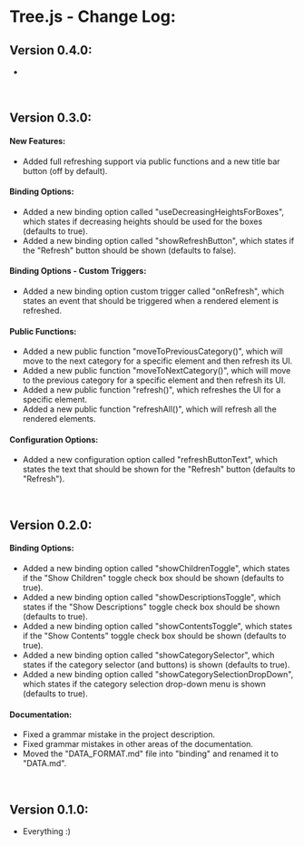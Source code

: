 # Tree.js - Change Log:

## Version 0.4.0:
- 

<br>


## Version 0.3.0:

#### **New Features:**
- Added full refreshing support via public functions and a new title bar button (off by default).

#### **Binding Options:**
- Added a new binding option called "useDecreasingHeightsForBoxes", which states if decreasing heights should be used for the boxes (defaults to true).
- Added a new binding option called "showRefreshButton", which states if the "Refresh" button should be shown (defaults to false).

#### **Binding Options - Custom Triggers:**
- Added a new binding option custom trigger called "onRefresh", which states an event that should be triggered when a rendered element is refreshed.

#### **Public Functions:**
- Added a new public function "moveToPreviousCategory()", which will move to the next category for a specific element and then refresh its UI.
- Added a new public function "moveToNextCategory()", which will move to the previous category for a specific element and then refresh its UI.
- Added a new public function "refresh()", which refreshes the UI for a specific element.
- Added a new public function "refreshAll()", which will refresh all the rendered elements.

#### **Configuration Options:**
- Added a new configuration option called "refreshButtonText", which states the text that should be shown for the "Refresh" button (defaults to "Refresh").

<br>


## Version 0.2.0:

#### **Binding Options:**
- Added a new binding option called "showChildrenToggle", which states if the "Show Children" toggle check box should be shown (defaults to true).
- Added a new binding option called "showDescriptionsToggle", which states if the "Show Descriptions" toggle check box should be shown (defaults to true).
- Added a new binding option called "showContentsToggle", which states if the "Show Contents" toggle check box should be shown (defaults to true).
- Added a new binding option called "showCategorySelector", which states if the category selector (and buttons) is shown (defaults to true).
- Added a new binding option called "showCategorySelectionDropDown", which states if the category selection drop-down menu is shown (defaults to true).

#### **Documentation:**
- Fixed a grammar mistake in the project description.
- Fixed grammar mistakes in other areas of the documentation.
- Moved the "DATA_FORMAT.md" file into "binding" and renamed it to "DATA.md".

<br>


## Version 0.1.0:
- Everything :)